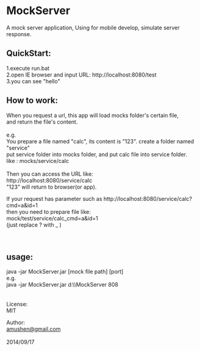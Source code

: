 MockServer
==========

A mock server application, Using for mobile develop, simulate server response.


<h2>QuickStart:</h2>

1.execute run.bat<br>
2.open IE browser and input URL: http://localhost:8080/test<br>
3.you can see "hello"<br>
<p></p>

<h2>How to work:</h2>

When you request a url, this app will load mocks folder's certain file, <br>
and return the file's content.<br>
<br>
e.g.<br>
You prepare a file named "calc", its content is "123". create a folder named "service"<br>
put service folder into mocks folder, and put calc file into service folder.<br>
like : mocks/service/calc<br>
<br>
Then you can access the URL like:<br>
http://localhost:8080/service/calc<br>
"123" will return to browser(or app).<br>

If your request has parameter such as http://localhost:8080/service/calc?cmd=a&id=1<br>
then you need to prepare file like:<br>
mock/test/service/calc_cmd=a&id=1<br>
(just replace ? with _ )<br>
<br>
<br>
<h2>usage:</h2>
java -jar MockServer.jar [mock file path] [port]<br>
e.g.<br>
java -jar MockServer.jar d:\\MockServer 808<br>
<br>
<br>
License:<br>
MIT<br>

Author:<br>
amushen@gmail.com<br>
<br>
2014/09/17<br>
